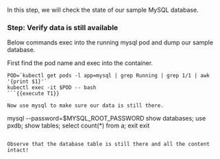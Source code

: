 In this step, we will check the state of our sample MySQL database.

### Step: Verify data is still available

Below commands exec into the running mysql pod and dump our sample database.

First find the pod name and exec into the container.
```
POD=`kubectl get pods -l app=mysql | grep Running | grep 1/1 | awk '{print $1}'`
kubectl exec -it $POD -- bash
```{{execute T1}}

Now use mysql to make sure our data is still there.
```
mysql --password=$MYSQL_ROOT_PASSWORD
show databases;
use pxdb;
show tables;
select count(*) from a;
exit
exit
```{{execute T1}}

Observe that the database table is still there and all the content intact!

